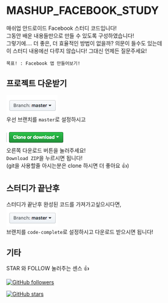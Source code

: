 # MASHUP_FACEBOOK_STUDY

매쉬업 안드로이드 Facebook 스터디 코드입니다!<br/>
그동안 배운 내용들만으로 만들 수 있도록 구성하였습니다! <br/>
그렇기에.... 더 좋은, 더 효율적인 방법이 없을까? 의문이 들수도 있는데 <br/>
이 스터디 내용에선 다루지 않습니다! 그대신 언제든 질문주세요!

```
목표! : Facebook 앱 만들어보기!
```

## 프로젝트 다운받기
![branch](./img/branch.png) <br/>
우선 브랜치를 `master`로 설정하시고 
<br/><br/>
![download](./img/download.png)<br/>
오른쪽 다운로드 버튼을 눌러주세요!<br/>
`Download ZIP`을 누르시면 됩니다!<br/>
(git을 사용할줄 아시는분은 clone 하시면 더 좋아요 :+1:)

## 스터디가 끝난후

스터디가 끝난후 완성된 코드를 가져가고싶으시다면,<br/>
![branch](./img/branch.png)<br/>
브랜치를 `code-complete`로 설정하시고 다운로드 받으시면 됩니다!

## 기타
STAR 와 FOLLOW 눌러주는 센스 :+1:

[![GitHub followers](https://img.shields.io/github/followers/JSpiner.svg?style=social&label=Follow&maxAge=2592000)](https://github.com/JSpiner?tab=followers)

[![GitHub stars](https://img.shields.io/github/stars/JSpiner/MASHUP_FACEBOOK_STUDY.svg?style=social&label=Star&maxAge=2592000)](https://GitHub.com/JSpiner/MASHUP_FACEBOOK_STUDY/stargazers/)

